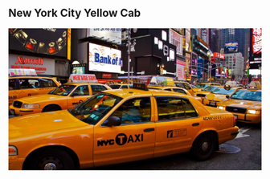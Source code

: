 ## New York City Yellow Cab
<img alt="Yellow cab picture" src="images/NYC-Taxi-Cab.jpg" width='1000'>
